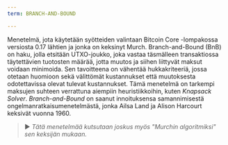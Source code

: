```yaml
---
term: BRANCH-AND-BOUND

---
```

Menetelmä, jota käytetään syötteiden valintaan Bitcoin Core -lompakossa versiosta 0.17 lähtien ja jonka on keksinyt Murch. Branch-and-Bound (BnB) on haku, jolla etsitään UTXO-joukko, joka vastaa täsmälleen transaktiossa täytettävien tuotosten määrää, jotta muutos ja siihen liittyvät maksut voidaan minimoida. Sen tavoitteena on vähentää hukkakriteeriä, jossa otetaan huomioon sekä välittömät kustannukset että muutoksesta odotettavissa olevat tulevat kustannukset. Tämä menetelmä on tarkempi maksujen suhteen verrattuna aiempiin heuristiikkoihin, kuten *Knapsack Solver*. *Branch-and-Bound* on saanut innoituksensa samannimisestä ongelmanratkaisumenetelmästä, jonka Ailsa Land ja Alison Harcourt keksivät vuonna 1960.

> ► *Tätä menetelmää kutsutaan joskus myös "Murchin algoritmiksi" sen keksijän mukaan.*